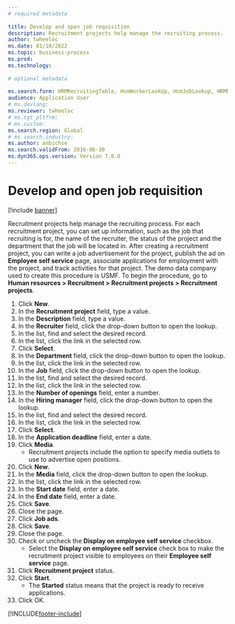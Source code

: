 ```yaml
--- 
# required metadata 
 
title: Develop and open job requisition
description: Recruitment projects help manage the recruiting process. 
author: twheeloc
ms.date: 01/10/2022
ms.topic: business-process 
ms.prod:  
ms.technology:  
 
# optional metadata 
 
ms.search.form: HRMRecruitingTable, HcmWorkerLookUp, HcmJobLookup, HRMRecruitingMedia, HRMRecruitingJobAd   
audience: Application User 
# ms.devlang:  
ms.reviewer: twheeloc
# ms.tgt_pltfrm:  
# ms.custom:  
ms.search.region: Global
# ms.search.industry: 
ms.author: anbichse
ms.search.validFrom: 2016-06-30 
ms.dyn365.ops.version: Version 7.0.0 
---
```

# Develop and open job requisition

[!include [banner](../../includes/banner.md)]

Recruitment projects help manage the recruiting process. For each recruitment project, you can set up information, such as the job that recruiting is for, the name of the recruiter, the status of the project and the department that the job will be located in. After creating a recruitment project, you can write a job advertisement for the project, publish the ad on **Employee self service** page, associate applications for employment with the project, and track activities for that project. The demo data company used to create this procedure is USMF. To begin the procedure, go to **Human resources > Recruitment > Recruitment projects > Recruitment projects**.

1. Click **New**.
2. In the **Recruitment project** field, type a value.
3. In the **Description** field, type a value.
4. In the **Recruiter** field, click the drop-down button to open the lookup.
5. In the list, find and select the desired record.
6. In the list, click the link in the selected row.
7. Click **Select**.
8. In the **Department** field, click the drop-down button to open the lookup.
9. In the list, click the link in the selected row.
10. In the **Job** field, click the drop-down button to open the lookup.
11. In the list, find and select the desired record.
12. In the list, click the link in the selected row.
13. In the **Number of openings** field, enter a number.
14. In the **Hiring manager** field, click the drop-down button to open the lookup.
15. In the list, find and select the desired record.
16. In the list, click the link in the selected row.
17. Click **Select**.
18. In the **Application deadline** field, enter a date.
19. Click **Media**.
    * Recruitment projects include the option to specify media outlets to use to advertise open positions.  
20. Click **New**.
21. In the **Media** field, click the drop-down button to open the lookup.
22. In the list, click the link in the selected row.
23. In the **Start date** field, enter a date.
24. In the **End date** field, enter a date.
25. Click **Save**.
26. Close the page.
27. Click **Job ads**.
28. Click **Save**.
29. Close the page.
30. Check or uncheck the **Display on employee self service** checkbox.
    * Select the **Display on employee self service** check box to make the recruitment project visible to employees on their **Employee self service** page.  
31. Click **Recruitment project** status.
32. Click **Start**.
    * The **Started** status means that the project is ready to receive applications.  
33. Click OK.



[!INCLUDE[footer-include](../../../../includes/footer-banner.md)]
